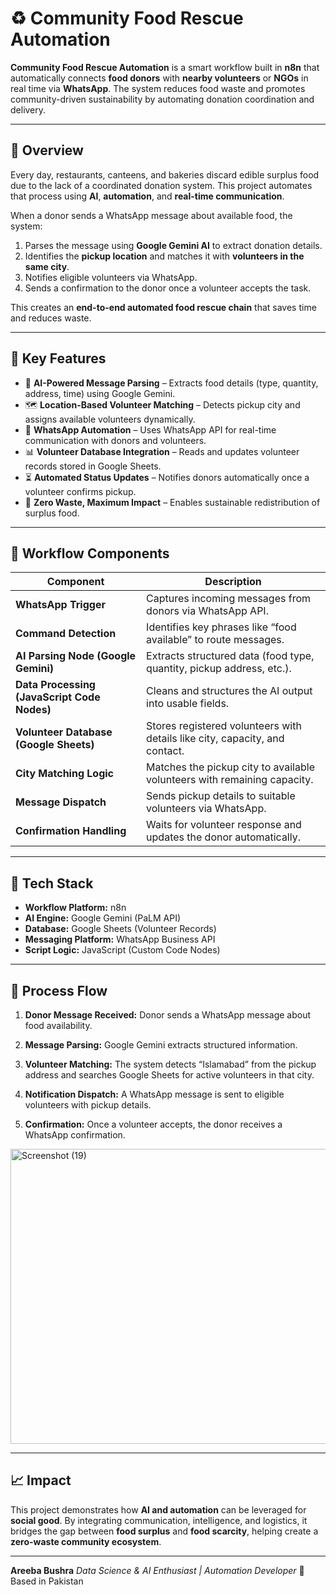 # ♻️ Community Food Rescue Automation

**Community Food Rescue Automation** is a smart workflow built in **n8n** that automatically connects **food donors** with **nearby volunteers** or **NGOs** in real time via **WhatsApp**.
The system reduces food waste and promotes community-driven sustainability by automating donation coordination and delivery.

---

## 📖 Overview

Every day, restaurants, canteens, and bakeries discard edible surplus food due to the lack of a coordinated donation system.
This project automates that process using **AI**, **automation**, and **real-time communication**.

When a donor sends a WhatsApp message about available food, the system:

1. Parses the message using **Google Gemini AI** to extract donation details.
2. Identifies the **pickup location** and matches it with **volunteers in the same city**.
3. Notifies eligible volunteers via WhatsApp.
4. Sends a confirmation to the donor once a volunteer accepts the task.

This creates an **end-to-end automated food rescue chain** that saves time and reduces waste.

---

## 🚀 Key Features

* 🤖 **AI-Powered Message Parsing** – Extracts food details (type, quantity, address, time) using Google Gemini.
* 🗺️ **Location-Based Volunteer Matching** – Detects pickup city and assigns available volunteers dynamically.
* 📲 **WhatsApp Automation** – Uses WhatsApp API for real-time communication with donors and volunteers.
* 📊 **Volunteer Database Integration** – Reads and updates volunteer records stored in Google Sheets.
* ⏳ **Automated Status Updates** – Notifies donors automatically once a volunteer confirms pickup.
* 🌱 **Zero Waste, Maximum Impact** – Enables sustainable redistribution of surplus food.

---

## 🧩 Workflow Components

| Component                                   | Description                                                                 |
| ------------------------------------------- | --------------------------------------------------------------------------- |
| **WhatsApp Trigger**                        | Captures incoming messages from donors via WhatsApp API.                    |
| **Command Detection**                       | Identifies key phrases like “food available” to route messages.             |
| **AI Parsing Node (Google Gemini)**         | Extracts structured data (food type, quantity, pickup address, etc.).       |
| **Data Processing (JavaScript Code Nodes)** | Cleans and structures the AI output into usable fields.                     |
| **Volunteer Database (Google Sheets)**      | Stores registered volunteers with details like city, capacity, and contact. |
| **City Matching Logic**                     | Matches the pickup city to available volunteers with remaining capacity.    |
| **Message Dispatch**                        | Sends pickup details to suitable volunteers via WhatsApp.                   |
| **Confirmation Handling**                   | Waits for volunteer response and updates the donor automatically.           |

---

## 🧰 Tech Stack

* **Workflow Platform:** n8n
* **AI Engine:** Google Gemini (PaLM API)
* **Database:** Google Sheets (Volunteer Records)
* **Messaging Platform:** WhatsApp Business API
* **Script Logic:** JavaScript (Custom Code Nodes)

---

## 🔄 Process Flow

1. **Donor Message Received:**
   Donor sends a WhatsApp message about food availability.
   
3. **Message Parsing:**
   Google Gemini extracts structured information.

4. **Volunteer Matching:**
   The system detects “Islamabad” from the pickup address and searches Google Sheets for active volunteers in that city.

5. **Notification Dispatch:**
   A WhatsApp message is sent to eligible volunteers with pickup details.

6. **Confirmation:**
   Once a volunteer accepts, the donor receives a WhatsApp confirmation.

   
<img width="1233" height="472" alt="Screenshot (19)" src="https://github.com/user-attachments/assets/b80dfff9-a492-4782-bf6a-7782f6d6dbc3" />

---

## 📈 Impact

This project demonstrates how **AI and automation** can be leveraged for **social good**.
By integrating communication, intelligence, and logistics, it bridges the gap between **food surplus** and **food scarcity**, helping create a **zero-waste community ecosystem**.

---

**Areeba Bushra**
*Data Science & AI Enthusiast | Automation Developer*
📍 Based in Pakistan

